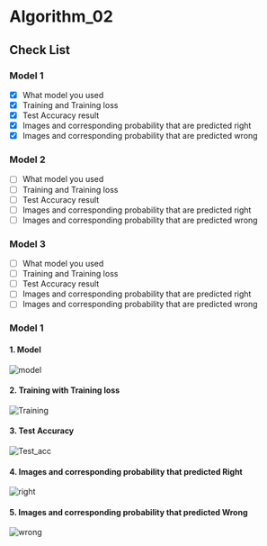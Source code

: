 # Algorithm_02

## Check List
### Model 1
- [x] What model you used
- [x] Training and Training loss 
- [x] Test Accuracy result
- [x] Images and corresponding probability that are predicted right
- [x] Images and corresponding probability that are predicted wrong 

### Model 2
- [ ] What model you used
- [ ] Training and Training loss 
- [ ] Test Accuracy result
- [ ] Images and corresponding probability that are predicted right
- [ ] Images and corresponding probability that are predicted wrong 

### Model 3
- [ ] What model you used
- [ ] Training and Training loss 
- [ ] Test Accuracy result
- [ ] Images and corresponding probability that are predicted right
- [ ] Images and corresponding probability that are predicted wrong 

### Model 1
#### 1. Model 
![model](https://user-images.githubusercontent.com/43214327/121537707-1e989a80-ca3f-11eb-87a9-b23683c98272.png)
#### 2. Training with Training loss 
![Training](https://user-images.githubusercontent.com/43214327/121537814-396b0f00-ca3f-11eb-9743-198bd776ec99.png)
#### 3. Test Accuracy
![Test_acc](https://user-images.githubusercontent.com/43214327/121537869-4687fe00-ca3f-11eb-8d91-d32129df0419.png)
#### 4. Images and corresponding probability that predicted Right 
![right](https://user-images.githubusercontent.com/43214327/121537986-63243600-ca3f-11eb-8862-e7940e2dbe83.png)
#### 5. Images and corresponding probability that predicted Wrong
![wrong](https://user-images.githubusercontent.com/43214327/121538163-851db880-ca3f-11eb-9862-bdeb6c664619.png)
